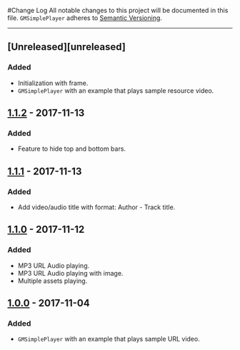 #Change Log
All notable changes to this project will be documented in this file.
`GMSimplePlayer` adheres to [Semantic Versioning](http://semver.org/).

---

## [Unreleased][unreleased]

### Added
- Initialization with frame.
- `GMSimplePlayer` with an example that plays sample resource video.

## [1.1.2](https://github.com/GastonMontes/GMSimplePlayer/releases/tag/1.1.2) - 2017-11-13

### Added
- Feature to hide top and bottom bars.

## [1.1.1](https://github.com/GastonMontes/GMSimplePlayer/releases/tag/1.1.1) - 2017-11-13

### Added
- Add video/audio title with format: Author - Track title.

## [1.1.0](https://github.com/GastonMontes/GMSimplePlayer/releases/tag/1.1.0) - 2017-11-12

### Added
- MP3 URL Audio playing.
- MP3 URL Audio playing with image.
- Multiple assets playing.

## [1.0.0](https://github.com/GastonMontes/GMSimplePlayer/releases/tag/1.0.0) - 2017-11-04

### Added
- `GMSimplePlayer` with an example that plays sample URL video.
